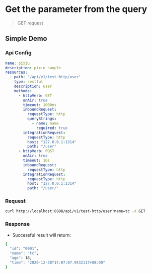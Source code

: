 # Get the parameter from the query

> GET request

## Simple Demo

### Api Config

```yaml
name: pixiu
description: pixiu sample
resources:
  - path: '/api/v1/test-http/user'
    type: restful
    description: user
    methods:
      - httpVerb: GET
        onAir: true
        timeout: 1000ms
        inboundRequest:
          requestType: http
          queryStrings:
            - name: name
              required: true
        integrationRequest:
          requestType: http
          host: "127.0.0.1:1314"
          path: "/user"
      - httpVerb: POST
        onAir: true
        timeout: 10s
        inboundRequest:
          requestType: http
        integrationRequest:
          requestType: http
          host: "127.0.0.1:1314"
          path: "/user/"
```

### Request

```bash
curl http://localhost:8888/api/v1/test-http/user?name=tc -X GET 
```

### Response

- Successful result will return:

```bash
{
  "id": "0001",
  "name": "tc",
  "age": 18,
  "time": "2020-12-30T14:07:07.9432117+08:00"
}
```
